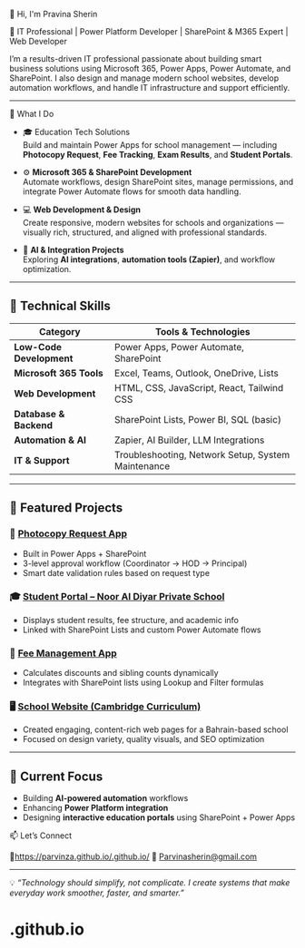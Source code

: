  👋 Hi, I'm Pravina Sherin

🚀 IT Professional | Power Platform Developer | SharePoint & M365 Expert | Web Developer

I’m a results-driven IT professional passionate about building smart business solutions using Microsoft 365, Power Apps, Power Automate, and SharePoint. I also design and manage modern school websites, develop automation workflows, and handle IT infrastructure and support efficiently.

---

💼 What I Do

- 🎓 Education Tech Solutions  
  Build and maintain Power Apps for school management — including **Photocopy Request**, **Fee Tracking**, **Exam Results**, and **Student Portals**.
  
- ⚙️ **Microsoft 365 & SharePoint Development**  
  Automate workflows, design SharePoint sites, manage permissions, and integrate Power Automate flows for smooth data handling.

- 💻 **Web Development & Design**  
  Create responsive, modern websites for schools and organizations — visually rich, structured, and aligned with professional standards.

- 🧠 **AI & Integration Projects**  
  Exploring **AI integrations**, **automation tools (Zapier)**, and workflow optimization.

---

## 🧩 **Technical Skills**

| Category | Tools & Technologies |
|-----------|----------------------|
| **Low-Code Development** | Power Apps, Power Automate, SharePoint |
| **Microsoft 365 Tools** | Excel, Teams, Outlook, OneDrive, Lists |
| **Web Development** | HTML, CSS, JavaScript, React, Tailwind CSS |
| **Database & Backend** | SharePoint Lists, Power BI, SQL (basic) |
| **Automation & AI** | Zapier, AI Builder, LLM Integrations |
| **IT & Support** | Troubleshooting, Network Setup, System Maintenance |

---

## 🧾 **Featured Projects**

### 📱 [Photocopy Request App](#)
- Built in Power Apps + SharePoint
- 3-level approval workflow (Coordinator → HOD → Principal)
- Smart date validation rules based on request type

### 🎓 [Student Portal – Noor Al Diyar Private School](#)
- Displays student results, fee structure, and academic info
- Linked with SharePoint Lists and custom Power Automate flows

### 🧮 [Fee Management App](#)
- Calculates discounts and sibling counts dynamically
- Integrates with SharePoint lists using Lookup and Filter formulas

### 🖥️ [School Website (Cambridge Curriculum)](#)
- Created engaging, content-rich web pages for a Bahrain-based school
- Focused on design variety, quality visuals, and SEO optimization

---

## 🧰 **Current Focus**

- Building **AI-powered automation** workflows  
- Enhancing **Power Platform integration**  
- Designing **interactive education portals** using SharePoint + Power Apps

  
📫 Let’s Connect

💼https://parvinza.github.io/.github.io/
📧 Parvinasherin@gmail.com 

---

💡 *“Technology should simplify, not complicate. I create systems that make everyday work smoother, faster, and smarter.”*
# .github.io

